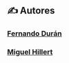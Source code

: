## ✍️ Autores

### **[Fernando Durán](https://github.com/Nando-Asir)**

### **[Miguel Hillert](https://github.com/MiguelHillert)**
